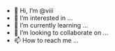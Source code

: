 - 👋 Hi, I’m @viii
- 👀 I’m interested in ...
- 🌱 I’m currently learning ...
- 💞️ I’m looking to collaborate on ...
- 📫 How to reach me ...

<!---
viiining/viiining is a ✨ special ✨ repository because its `README.md` (this file) appears on your GitHub profile.
You can click the Preview link to take a look at your changes.
--->
